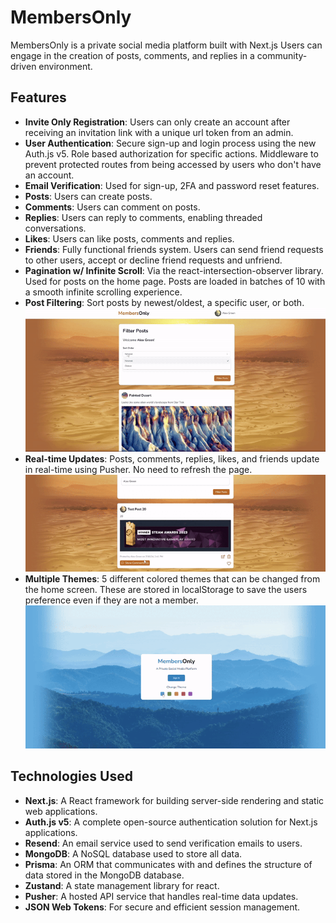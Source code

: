 # MembersOnly

MembersOnly is a private social media platform built with Next.js Users can engage in the creation of posts, comments, and replies in a community-driven environment.

## Features

- **Invite Only Registration**: Users can only create an account after receiving an invitation link with a unique url token from an admin.
- **User Authentication**: Secure sign-up and login process using the new Auth.js v5. Role based authorization for specific actions. Middleware to prevent protected routes from being accessed by users who don't have an account.
- **Email Verification**: Used for sign-up, 2FA and password reset features.
- **Posts**: Users can create posts.
- **Comments**: Users can comment on posts.
- **Replies**: Users can reply to comments, enabling threaded conversations.
- **Likes**: Users can like posts, comments and replies.
- **Friends**: Fully functional friends system. Users can send friend requests to other users, accept or decline friend requests and unfriend. 
- **Pagination w/ Infinite Scroll**: Via the react-intersection-observer library. Used for posts on the home page. Posts are loaded in batches of 10 with a smooth infinite scrolling experience.
- **Post Filtering**: Sort posts by newest/oldest, a specific user, or both. ![Filter Demo](/public/gifs/PostFilterGif.gif)
- **Real-time Updates**: Posts, comments, replies, likes, and friends update in real-time using Pusher. No need to refresh the page. ![Filter Demo](/public/gifs/PusherCommentGif.gif)
- **Multiple Themes**: 5 different colored themes that can be changed from the home screen. These are stored in localStorage to save the users preference even if they are not a member. ![Theme Demo](/public/gifs/ThemeChangeGif.gif)

## Technologies Used

- **Next.js**: A React framework for building server-side rendering and static web applications.
- **Auth.js v5**: A complete open-source authentication solution for Next.js applications.
- **Resend**: An email service used to send verification emails to users.
- **MongoDB**: A NoSQL database used to store all data.
- **Prisma**: An ORM that communicates with and defines the structure of data stored in the MongoDB database.
- **Zustand**: A state management library for react.
- **Pusher**: A hosted API service that handles real-time data updates.
- **JSON Web Tokens**: For secure and efficient session management.


